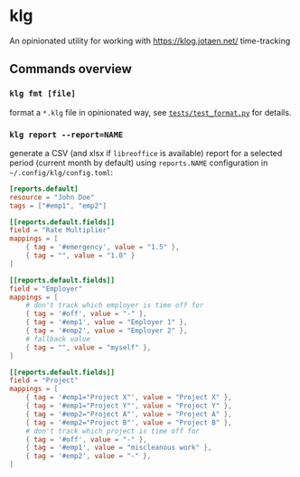 # klg

An opinionated utility for working with https://klog.jotaen.net/ time-tracking

## Commands overview

### `klg fmt [file]`

format a `*.klg` file in opinionated way, see [`tests/test_format.py`](tests/test_format.py) for details.

### `klg report --report=NAME`

generate a CSV (and xlsx if `libreoffice` is available) report for a selected period (current month by default) using
`reports.NAME` configuration in `~/.config/klg/config.toml`:

```toml
[reports.default]
resource = "John Doe"
tags = ["#emp1", "emp2"]

[[reports.default.fields]]
field = "Rate Multiplier"
mappings = [
    { tag = '#emergency', value = "1.5" },
    { tag = "", value = "1.0" }
]

[[reports.default.fields]]
field = "Employer"
mappings = [
    # don't track which employer is time off for
    { tag = '#off', value = "-" },
    { tag = '#emp1', value = "Employer 1" },
    { tag = '#emp2', value = "Employer 2" },
    # fallback value
    { tag = "", value = "myself" },
]

[[reports.default.fields]]
field = "Project"
mappings = [
    { tag = '#emp1="Project X"', value = "Project X" },
    { tag = '#emp1="Project Y"', value = "Project Y" },
    { tag = '#emp2="Project A"', value = "Project A" },
    { tag = '#emp2="Project B"', value = "Project B" },
    # don't track which project is time off for
    { tag = '#off', value = "-" },
    { tag = '#emp1', value = "miscleanous work" },
    { tag = '#emp2', value = "-" },
]

```